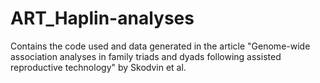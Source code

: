 # ART_Haplin-analyses
Contains the code used and data generated in the article "Genome-wide association analyses in family triads and dyads following assisted reproductive technology" by Skodvin et al.
